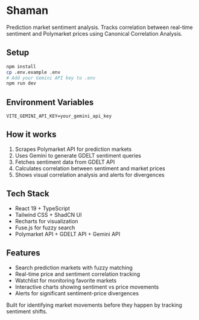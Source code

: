 # Shaman
Prediction market sentiment analysis. Tracks correlation between real-time sentiment and Polymarket prices using Canonical Correlation Analysis.

## Setup

```bash
npm install
cp .env.example .env
# Add your Gemini API key to .env
npm run dev
```

## Environment Variables

```
VITE_GEMINI_API_KEY=your_gemini_api_key
```

## How it works

1. Scrapes Polymarket API for prediction markets
2. Uses Gemini to generate GDELT sentiment queries  
3. Fetches sentiment data from GDELT API
4. Calculates correlation between sentiment and market prices
5. Shows visual correlation analysis and alerts for divergences

## Tech Stack

- React 19 + TypeScript
- Tailwind CSS + ShadCN UI
- Recharts for visualization
- Fuse.js for fuzzy search
- Polymarket API + GDELT API + Gemini API

## Features

- Search prediction markets with fuzzy matching
- Real-time price and sentiment correlation tracking
- Watchlist for monitoring favorite markets
- Interactive charts showing sentiment vs price movements
- Alerts for significant sentiment-price divergences

Built for identifying market movements before they happen by tracking sentiment shifts.